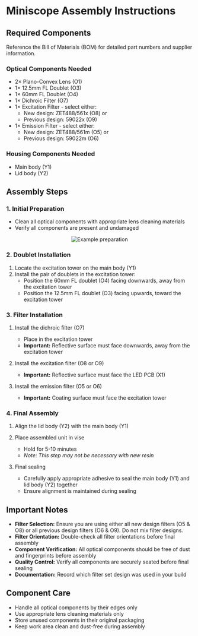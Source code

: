 # Miniscope Assembly Instructions

## Required Components
Reference the Bill of Materials (BOM) for detailed part numbers and supplier information.

### Optical Components Needed
- 2× Plano-Convex Lens (O1)
- 1× 12.5mm FL Doublet (O3)
- 1× 60mm FL Doublet (O4)
- 1× Dichroic Filter (O7)
- 1× Excitation Filter - select either:
  - New design: ZET488/561x (O8) or
  - Previous design: 59022x (O9)
- 1× Emission Filter - select either:
  - New design: ZET488/561m (O5) or
  - Previous design: 59022m (O6)

### Housing Components Needed
- Main body (Y1)
- Lid body (Y2)

## Assembly Steps

### 1. Initial Preparation
- Clean all optical components with appropriate lens cleaning materials
- Verify all components are present and undamaged
<p align="center">
  <img src="img/beforescope.jpg" alt="Example preparation">
</p>

### 2. Doublet Installation
1. Locate the excitation tower on the main body (Y1)
2. Install the pair of doublets in the excitation tower:
   - Position the 60mm FL doublet (O4) facing downwards, away from the excitation tower
   - Position the 12.5mm FL doublet (O3) facing upwards, toward the excitation tower

### 3. Filter Installation
1. Install the dichroic filter (O7)
   - Place in the excitation tower
   - **Important:** Reflective surface must face downwards, away from the excitation tower

2. Install the excitation filter (O8 or O9)
   - **Important:** Reflective surface must face the LED PCB (X1)

3. Install the emission filter (O5 or O6)
   - **Important:** Coating surface must face the excitation tower

### 4. Final Assembly
1. Align the lid body (Y2) with the main body (Y1)
2. Place assembled unit in vise
   - Hold for 5-10 minutes
   - *Note: This step may not be necessary with new resin*

3. Final sealing
   - Carefully apply appropriate adhesive to seal the main body (Y1) and lid body (Y2) together
   - Ensure alignment is maintained during sealing

## Important Notes
- **Filter Selection:** Ensure you are using either all new design filters (O5 & O8) or all previous design filters (O6 & O9). Do not mix filter designs.
- **Filter Orientation:** Double-check all filter orientations before final assembly
- **Component Verification:** All optical components should be free of dust and fingerprints before assembly
- **Quality Control:** Verify all components are securely seated before final sealing
- **Documentation:** Record which filter set design was used in your build

## Component Care
- Handle all optical components by their edges only
- Use appropriate lens cleaning materials only
- Store unused components in their original packaging
- Keep work area clean and dust-free during assembly

